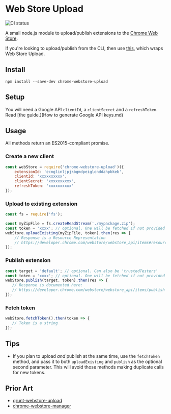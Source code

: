 # Web Store Upload

![CI status](https://travis-ci.org/DrewML/chrome-webstore-upload.svg)

A small node.js module to upload/publish extensions to the [Chrome Web Store](https://chrome.google.com/webstore/category/extensions).

If you're looking to upload/publish from the CLI, then use [this](https://github.com/DrewML/chrome-webstore-upload-cli), which wraps Web Store Upload.

## Install
```
npm install --save-dev chrome-webstore-upload
```

## Setup

You will need a Google API `clientId`, a `clientSecret` and a `refreshToken`. Read [the guide.](How to generate Google API keys.md)

## Usage

All methods return an ES2015-compliant promise.

### Create a new client
```javascript
const webStore = require('chrome-webstore-upload')({
    extensionId: 'ecnglinljpjkbgmdpeiglonddahpbkeb',
    clientId: 'xxxxxxxxxx',
    clientSecret: 'xxxxxxxxxx',
    refreshToken: 'xxxxxxxxxx' 
});
```

### Upload to existing extension
```javascript
const fs = require('fs');

const myZipFile = fs.createReadStream('./mypackage.zip');
const token = 'xxxx'; // optional. One will be fetched if not provided
webStore.uploadExisting(myZipFile, token).then(res => {
    // Response is a Resource Representation
    // https://developer.chrome.com/webstore/webstore_api/items#resource 
});
```

### Publish extension
```javascript
const target = 'default'; // optional. Can also be 'trustedTesters'
const token = 'xxxx'; // optional. One will be fetched if not provided
webStore.publish(target, token).then(res => {
   // Response is documented here:
   // https://developer.chrome.com/webstore/webstore_api/items/publish 
});
```

### Fetch token
```javascript
webStore.fetchToken().then(token => {
   // Token is a string 
});
```

## Tips

- If you plan to upload _and_ publish at the same time, use the `fetchToken` method, and pass it to both `uploadExisting` and `publish` as the optional second parameter. This will avoid those methods making duplicate calls for new tokens.

## Prior Art
- [grunt-webstore-upload](https://github.com/c301/grunt-webstore-upload)
- [chrome-webstore-manager](https://github.com/pastak/chrome-webstore-manager)
